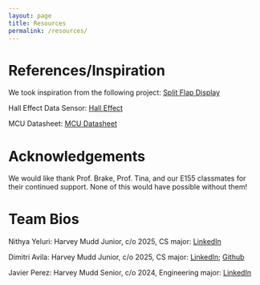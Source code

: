 ```yaml
---
layout: page
title: Resources
permalink: /resources/
---
```


# References/Inspiration
We took inspiration from the following project:
[Split Flap Display](https://www.partsnotincluded.com/building-diy-split-flap-displays/)

Hall Effect Data Sensor:
[Hall Effect](https://www.diodes.com/assets/Datasheets/products_inactive_data/AH3362Q.pdf)

MCU Datasheet:
[MCU Datasheet](https://pages.hmc.edu/brake/class/e155/fa23/assets/doc/ds11451-stm32l432kc.pdf)

# Acknowledgements
We would like thank Prof. Brake, Prof. Tina, and our E155 classmates for their continued support. None of this would have possible without them!

# Team Bios
Nithya Yeluri: Harvey Mudd Junior, c/o 2025, CS major:
[LinkedIn](https://www.linkedin.com/in/nithya-yeluri/)

Dimitri Avila: Harvey Mudd Junior, c/o 2025, CS major:
[LinkedIn](https://www.linkedin.com/in/dimitri-avila/);
[Github](https://www.github.com/mitri-afk)

Javier Perez: Harvey Mudd Senior, c/o 2024, Engineering major:
[LinkedIn](https://www.linkedin.com/in/javier-perez-hmc2024/)




